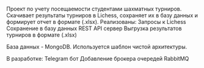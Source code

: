 Проект по учету посещаемости студентами шахматных турниров. Скачивает результаты турниров в Lichess, сохраняет их в базу данных и формирует отчет в формате (.xlsx). Реализованы:
Запросы к Lichess
Сохранение в базу данных
REST API сервер
Выгрузка результатов турниров в формате (.xlsx)

База данных - MongoDB.
Используется шаблон чистой архитектуры.

В разработке:
Telegram бот
Добавление брокера очередей RabbitMQ
